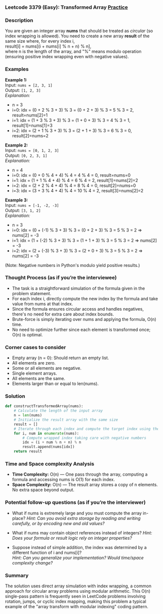 ### Leetcode 3379 (Easy): Transformed Array [Practice](https://leetcode.com/problems/transformed-array)

### Description  
You are given an integer array **nums** that should be treated as *circular* (so index wrapping is allowed). You need to create a new array **result** of the same size where, for every index i,  
result[i] = nums[(i + nums[i] % n + n) % n],  
where n is the length of the array, and "%" means modulo operation (ensuring positive index wrapping even with negative values).

### Examples  

**Example 1:**  
Input: `nums = [2, 3, 1]`  
Output: `[1, 2, 3]`  
*Explanation:*
- n = 3
- i=0: idx = (0 + 2 % 3 + 3) % 3 = (0 + 2 + 3) % 3 = 5 % 3 = 2, result=nums[2]=1  
- i=1: idx = (1 + 3 % 3 + 3) % 3 = (1 + 0 + 3) % 3 = 4 % 3 = 1, result[1]=nums[1]=3  
- i=2: idx = (2 + 1 % 3 + 3) % 3 = (2 + 1 + 3) % 3 = 6 % 3 = 0, result[2]=nums=2

**Example 2:**  
Input: `nums = [0, 1, 2, 3]`  
Output: `[0, 2, 3, 1]`  
*Explanation:*
- n = 4
- i=0: idx = (0 + 0 % 4 + 4) % 4 = 4 % 4 = 0, result=nums=0  
- i=1: idx = (1 + 1 % 4 + 4) % 4 = 6 % 4 = 2, result[1]=nums[2]=2  
- i=2: idx = (2 + 2 % 4 + 4) % 4 = 8 % 4 = 0, result[2]=nums=0  
- i=3: idx = (3 + 3 % 4 + 4) % 4 = 10 % 4 = 2, result[3]=nums[2]=2  

**Example 3:**  
Input: `nums = [-1, -2, -3]`  
Output: `[3, 1, 2]`  
*Explanation:*  
- n = 3
- i=0: idx = (0 + (-1) % 3 + 3) % 3 = (0 + 2 + 3) % 3 = 5 % 3 = 2 ⇒ nums[2] = -3  
- i=1: idx = (1 + (-2) % 3 + 3) % 3 = (1 + 1 + 3) % 3 = 5 % 3 = 2 ⇒ nums[2] = -3  
- i=2: idx = (2 + (-3) % 3 + 3) % 3 = (2 + 0 + 3) % 3 = 5 % 3 = 2 ⇒ nums[2] = -3  

(Note: Negative numbers in Python's modulo yield positive results.)

### Thought Process (as if you’re the interviewee)  
- The task is a straightforward simulation of the formula given in the problem statement.
- For each index i, directly compute the new index by the formula and take value from nums at that index.
- Since the formula ensures circular access and handles negatives, there's no need for extra care about index bounds.
- Brute-force is simply iterating over nums and applying the formula, O(n) time.
- No need to optimize further since each element is transformed once; O(n) is optimal.

### Corner cases to consider  
- Empty array (n = 0): Should return an empty list.
- All elements are zero.
- Some or all elements are negative.
- Single element arrays.
- All elements are the same.
- Elements larger than or equal to len(nums).

### Solution

```python
def constructTransformedArray(nums):
    # Calculate the length of the input array
    n = len(nums)
    # Initialize the result array with the same size
    result = []
    # Iterate through each index and compute the target index using the formula
    for i, num in enumerate(nums):
        # Compute wrapped index taking care with negative numbers
        idx = (i + num % n + n) % n
        result.append(nums[idx])
    return result
```

### Time and Space complexity Analysis  

- **Time Complexity:** O(n) — One pass through the array, computing a formula and accessing nums is O(1) for each index.
- **Space Complexity:** O(n) — The result array stores a copy of n elements. No extra space beyond output.

### Potential follow-up questions (as if you’re the interviewer)  

- What if nums is extremely large and you must compute the array in-place?
  *Hint: Can you avoid extra storage by reading and writing carefully, or by encoding new and old values?*

- What if nums may contain object references instead of integers?
  *Hint: Does your formula or result logic rely on integer properties?*

- Suppose instead of simple addition, the index was determined by a different function of i and nums[i]?  
  *Hint: Can you generalize your implementation? Would time/space complexity change?*

### Summary
The solution uses direct array simulation with index wrapping, a common approach for circular array problems using modular arithmetic. This O(n) single-pass pattern is frequently seen in LeetCode problems involving rotation, jumps, or cyclic index mapping, making this problem a typical example of the "array transform with modular indexing" coding pattern.